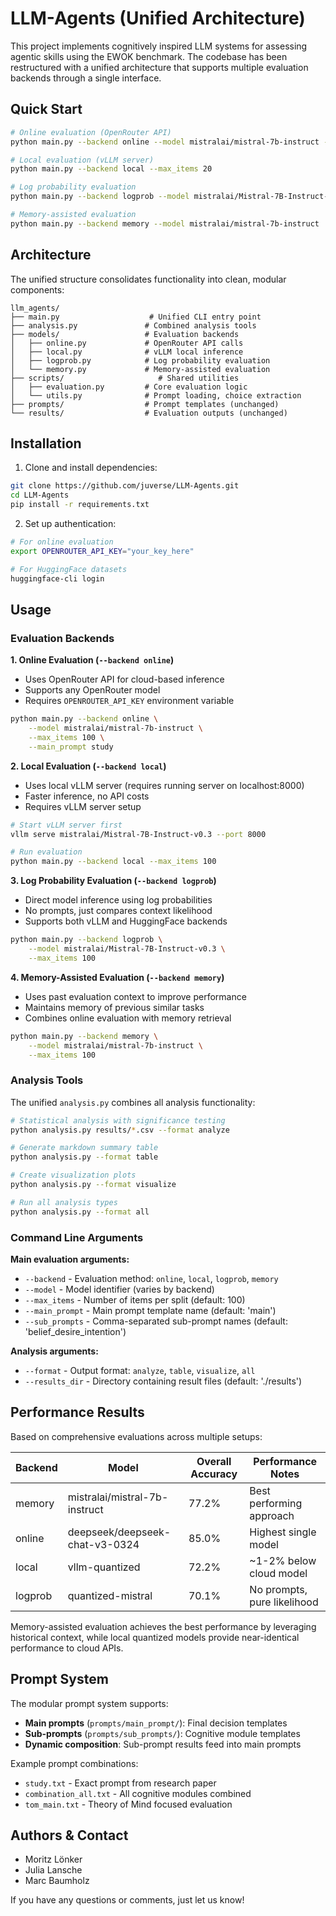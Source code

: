 # LLM-Agents (Unified Architecture)

This project implements cognitively inspired LLM systems for assessing agentic skills using the EWOK benchmark. The codebase has been restructured with a unified architecture that supports multiple evaluation backends through a single interface.

## Quick Start

```bash
# Online evaluation (OpenRouter API)
python main.py --backend online --model mistralai/mistral-7b-instruct --max_items 20

# Local evaluation (vLLM server)
python main.py --backend local --max_items 20

# Log probability evaluation
python main.py --backend logprob --model mistralai/Mistral-7B-Instruct-v0.3

# Memory-assisted evaluation
python main.py --backend memory --model mistralai/mistral-7b-instruct
```

## Architecture

The unified structure consolidates functionality into clean, modular components:

```
llm_agents/
├── main.py                    # Unified CLI entry point
├── analysis.py               # Combined analysis tools
├── models/                   # Evaluation backends
│   ├── online.py             # OpenRouter API calls
│   ├── local.py              # vLLM local inference
│   ├── logprob.py            # Log probability evaluation
│   └── memory.py             # Memory-assisted evaluation
├── scripts/                     # Shared utilities
│   ├── evaluation.py         # Core evaluation logic
│   └── utils.py              # Prompt loading, choice extraction
├── prompts/                  # Prompt templates (unchanged)
└── results/                  # Evaluation outputs (unchanged)
```

## Installation

1. Clone and install dependencies:
```bash
git clone https://github.com/juverse/LLM-Agents.git
cd LLM-Agents
pip install -r requirements.txt
```

2. Set up authentication:
```bash
# For online evaluation
export OPENROUTER_API_KEY="your_key_here"

# For HuggingFace datasets
huggingface-cli login
```

## Usage

### Evaluation Backends

**1. Online Evaluation (`--backend online`)**
- Uses OpenRouter API for cloud-based inference
- Supports any OpenRouter model
- Requires `OPENROUTER_API_KEY` environment variable

```bash
python main.py --backend online \
    --model mistralai/mistral-7b-instruct \
    --max_items 100 \
    --main_prompt study
```

**2. Local Evaluation (`--backend local`)**
- Uses local vLLM server (requires running server on localhost:8000)
- Faster inference, no API costs
- Requires vLLM server setup

```bash
# Start vLLM server first
vllm serve mistralai/Mistral-7B-Instruct-v0.3 --port 8000

# Run evaluation
python main.py --backend local --max_items 100
```

**3. Log Probability Evaluation (`--backend logprob`)**
- Direct model inference using log probabilities
- No prompts, just compares context likelihood
- Supports both vLLM and HuggingFace backends

```bash
python main.py --backend logprob \
    --model mistralai/Mistral-7B-Instruct-v0.3 \
    --max_items 100
```

**4. Memory-Assisted Evaluation (`--backend memory`)**
- Uses past evaluation context to improve performance
- Maintains memory of previous similar tasks
- Combines online evaluation with memory retrieval

```bash
python main.py --backend memory \
    --model mistralai/mistral-7b-instruct \
    --max_items 100
```

### Analysis Tools

The unified `analysis.py` combines all analysis functionality:

```bash
# Statistical analysis with significance testing
python analysis.py results/*.csv --format analyze

# Generate markdown summary table
python analysis.py --format table

# Create visualization plots
python analysis.py --format visualize

# Run all analysis types
python analysis.py --format all
```

### Command Line Arguments

**Main evaluation arguments:**
- `--backend` - Evaluation method: `online`, `local`, `logprob`, `memory`
- `--model` - Model identifier (varies by backend)
- `--max_items` - Number of items per split (default: 100)
- `--main_prompt` - Main prompt template name (default: 'main')
- `--sub_prompts` - Comma-separated sub-prompt names (default: 'belief_desire_intention')

**Analysis arguments:**
- `--format` - Output format: `analyze`, `table`, `visualize`, `all`
- `--results_dir` - Directory containing result files (default: './results')

## Performance Results

Based on comprehensive evaluations across multiple setups:

| Backend | Model | Overall Accuracy | Performance Notes |
|---------|-------|------------------|-------------------|
| memory | mistralai/mistral-7b-instruct | 77.2% | Best performing approach |
| online | deepseek/deepseek-chat-v3-0324 | 85.0% | Highest single model |
| local | vllm-quantized | 72.2% | ~1-2% below cloud model |
| logprob | quantized-mistral | 70.1% | No prompts, pure likelihood |

Memory-assisted evaluation achieves the best performance by leveraging historical context, while local quantized models provide near-identical performance to cloud APIs.

## Prompt System

The modular prompt system supports:
- **Main prompts** (`prompts/main_prompt/`): Final decision templates
- **Sub-prompts** (`prompts/sub_prompts/`): Cognitive module templates
- **Dynamic composition**: Sub-prompt results feed into main prompts

Example prompt combinations:
- `study.txt` - Exact prompt from research paper
- `combination_all.txt` - All cognitive modules combined
- `tom_main.txt` - Theory of Mind focused evaluation

## Authors & Contact

* Moritz Lönker
* Julia Lansche  
* Marc Baumholz

If you have any questions or comments, just let us know!
